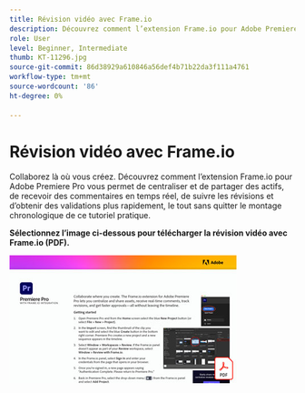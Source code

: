 ```yaml
---
title: Révision vidéo avec Frame.io
description: Découvrez comment l’extension Frame.io pour Adobe Premiere Pro vous permet de centraliser et de partager des actifs, de recevoir des commentaires en temps réel, de suivre les révisions et d’obtenir des validations plus rapidement, le tout sans quitter le montage
role: User
level: Beginner, Intermediate
thumb: KT-11296.jpg
source-git-commit: 86d38929a610846a56def4b71b22da3f111a4761
workflow-type: tm+mt
source-wordcount: '86'
ht-degree: 0%

---
```


# Révision vidéo avec Frame.io

Collaborez là où vous créez. Découvrez comment l’extension Frame.io pour Adobe Premiere Pro vous permet de centraliser et de partager des actifs, de recevoir des commentaires en temps réel, de suivre les révisions et d’obtenir des validations plus rapidement, le tout sans quitter le montage chronologique de ce tutoriel pratique.

**Sélectionnez l’image ci-dessous pour télécharger la révision vidéo avec Frame.io (PDF).**

[![Image du tutoriel Acrobat](assets/Videoreviewwithframe_400.jpg)](assets/Video-review-with-Frame.io.pdf)